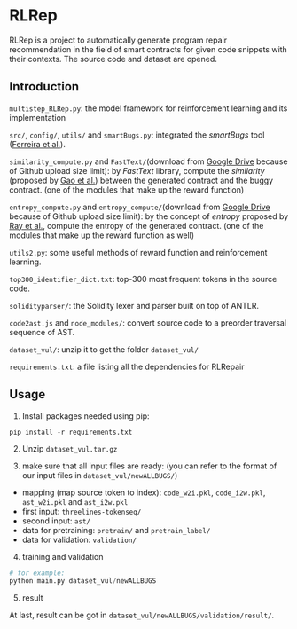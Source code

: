 # RLRep


RLRep is a project to automatically generate program repair recommendation in the field of smart contracts for given code snippets with their contexts.
The source code and dataset are opened.

## Introduction

`multistep_RLRep.py`: the model framework for reinforcement learning and its implementation

`src/`, `config/`, `utils/` and `smartBugs.py`: integrated the *smartBugs* tool ([Ferreira et al.](https://dl.acm.org/doi/abs/10.1145/3324884.3415298)).

`similarity_compute.py` and `FastText/`(download from [Google Drive](https://drive.google.com/drive/folders/19bX528bjU-v81neLxiXCQUd5ULF9OLGH?usp=sharing) because of Github upload size limit): by *FastText* library, compute the *similarity* (proposed by [Gao et al.](https://ieeexplore.ieee.org/abstract/document/8979435/)) between the generated contract and the buggy contract. (one of the modules that make up the reward function)

`entropy_compute.py` and `entropy_compute/`(download from [Google Drive](https://drive.google.com/drive/folders/16ry3nQlFCNu4AURlLFjorokhbOO1P-2C?usp=sharing) because of Github upload size limit): by the concept of *entropy* proposed by [Ray et al.](https://ieeexplore.ieee.org/abstract/document/7886923), compute the entropy of the generated contract. (one of the modules that make up the reward function as well)

`utils2.py`: some useful methods of reward function and reinforcement learning.

`top300_identifier_dict.txt`: top-300 most frequent tokens in the source code.

`solidityparser/`: the Solidity lexer and parser built on top of ANTLR.

`code2ast.js` and `node_modules/`: convert source code to a preorder traversal sequence of AST.

`dataset_vul/`: unzip it to get the folder `dataset_vul/`

`requirements.txt`: a file listing all the dependencies for RLRepair

## Usage

1. Install packages needed using pip:

```
pip install -r requirements.txt
```

2. Unzip `dataset_vul.tar.gz`

3. make sure that all input files are ready: (you can refer to the format of our input files in `dataset_vul/newALLBUGS/`)

- mapping (map source token to index): `code_w2i.pkl`, `code_i2w.pkl`, `ast_w2i.pkl` and `ast_i2w.pkl`
- first input: `threelines-tokenseq/`
- second input: `ast/`
- data for pretraining: `pretrain/` and `pretrain_label/`
- data for validation: `validation/`

4. training and validation

```python
# for example:
python main.py dataset_vul/newALLBUGS
```

5. result

At last, result can be got in `dataset_vul/newALLBUGS/validation/result/`.

